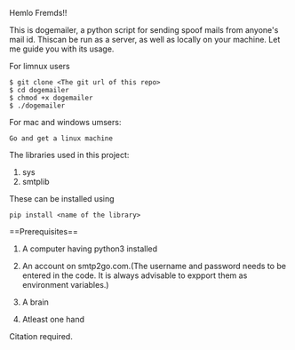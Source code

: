 Hemlo Fremds!!

This is dogemailer, a python script for sending spoof mails from anyone's mail id. Thiscan be run as a server, as well as locally on your machine. Let me guide you with its usage.

For limnux users

```
$ git clone <The git url of this repo>
$ cd dogemailer
$ chmod +x dogemailer
$ ./dogemailer

```

For mac and windows umsers:
```
Go and get a linux machine
```

The libraries used in this project:
1. sys
2. smtplib

These can be installed using

```
pip install <name of the library>

```


==Prerequisites==
1. A computer having python3 installed
2. An account on smtp2go.com.(The username and password needs to be entered in the code. It is always advisable to expport them as environment variables.)

3. A brain

4. Atleast one hand

Citation required.
